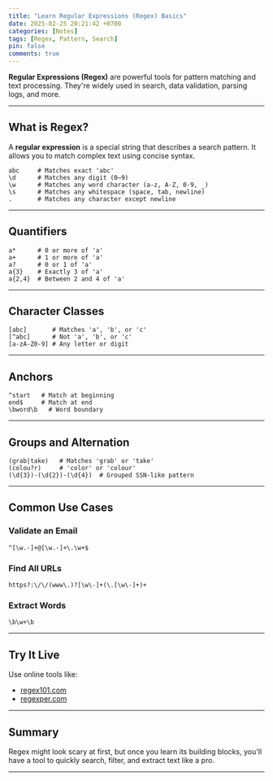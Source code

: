 ```yaml
---
title: "Learn Regular Expressions (Regex) Basics"
date: 2025-02-25 20:21:42 +0700
categories: [Notes]
tags: [Regex, Pattern, Search]
pin: false
comments: true
---
```


**Regular Expressions (Regex)** are powerful tools for pattern matching and text processing.
They're widely used in search, data validation, parsing logs, and more.

---

## What is Regex?

A **regular expression** is a special string that describes a search pattern.
It allows you to match complex text using concise syntax.

```text
abc     # Matches exact 'abc'
\d      # Matches any digit (0–9)
\w      # Matches any word character (a-z, A-Z, 0-9, _)
\s      # Matches any whitespace (space, tab, newline)
.       # Matches any character except newline
```

---

## Quantifiers

```text
a*      # 0 or more of 'a'
a+      # 1 or more of 'a'
a?      # 0 or 1 of 'a'
a{3}    # Exactly 3 of 'a'
a{2,4}  # Between 2 and 4 of 'a'
```

---

## Character Classes

```text
[abc]       # Matches 'a', 'b', or 'c'
[^abc]      # Not 'a', 'b', or 'c'
[a-zA-Z0-9] # Any letter or digit
```

---

## Anchors

```text
^start   # Match at beginning
end$     # Match at end
\bword\b   # Word boundary 
```

---

## Groups and Alternation

```text
(grab|take)   # Matches 'grab' or 'take'
(colou?r)     # 'color' or 'colour'
(\d{3})-(\d{2})-(\d{4})  # Grouped SSN-like pattern
```

---

## Common Use Cases

### Validate an Email

```text
^[\w.-]+@[\w.-]+\.\w+$
```

### Find All URLs

```text
https?:\/\/(www\.)?[\w\-]+(\.[\w\-]+)+
```

### Extract Words

```text
\b\w+\b
```

---

## Try It Live

Use online tools like:

- [regex101.com](https://regex101.com)
- [regexper.com](https://regexper.com)

---

## Summary

Regex might look scary at first, but once you learn its building blocks,
you'll have a tool to quickly search, filter, and extract text like a pro.

---
